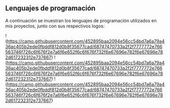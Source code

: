 ## Lenguajes de programación

A continuación se muestran los lenguajes de programación utilizados en mis proyectos, junto con sus respectivos logos:

!(https://camo.githubusercontent.com/452895baa2094e56cc54bd7a6a79a436ac405b2ede0fbddf812d0b8f35677cad/68747470733a2f2f7777772e766563746f726c6f676f2e7a6f6e652f6c6f676f732f6e67696e782f6e67696e782d617232312e737667)
!(https://camo.githubusercontent.com/452895baa2094e56cc54bd7a6a79a436ac405b2ede0fbddf812d0b8f35677cad/68747470733a2f2f7777772e766563746f726c6f676f2e7a6f6e652f6c6f676f732f6e67696e782f6e67696e782d617232312e737667)
!(https://camo.githubusercontent.com/452895baa2094e56cc54bd7a6a79a436ac405b2ede0fbddf812d0b8f35677cad/68747470733a2f2f7777772e766563746f726c6f676f2e7a6f6e652f6c6f676f732f6e67696e782f6e67696e782d617232312e737667)
